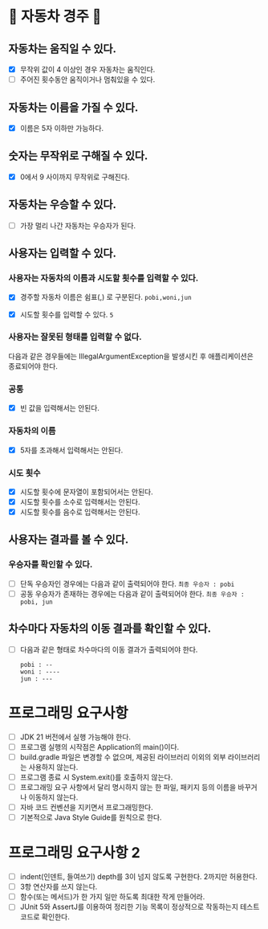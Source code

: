 # 🚗 자동차 경주 💭

## 자동차는 움직일 수 있다.

- [x] 무작위 값이 4 이상인 경우 자동차는 움직인다.
- [ ] 주어진 횟수동안 움직이거나 멈춰있을 수 있다.

## 자동차는 이름을 가질 수 있다.

- [x] 이름은 5자 이하만 가능하다.

## 숫자는 무작위로 구해질 수 있다.

- [x] 0에서 9 사이까지 무작위로 구해진다.

## 자동차는 우승할 수 있다.

- [ ] 가장 멀리 나간 자동차는 우승자가 된다.

## 사용자는 입력할 수 있다.

### 사용자는 자동차의 이름과 시도할 횟수를 입력할 수 있다.

- [x] 경주할 자동차 이름은 쉼표(,) 로 구분된다.
  ```pobi,woni,jun```

- [x] 시도할 횟수를 입력할 수 있다.
  ```5```

### 사용자는 잘못된 형태를 입력할 수 없다.

다음과 같은 경우들에는 IllegalArgumentException을 발생시킨 후 애플리케이션은 종료되어야 한다.

### 공통

- [x] 빈 값을 입력해서는 안된다.

### 자동차의 이름

- [x] 5자를 초과해서 입력해서는 안된다.

### 시도 횟수

- [x] 시도할 횟수에 문자열이 포함되어서는 안된다.
- [x] 시도할 횟수를 소수로 입력해서는 안된다.
- [x] 시도할 횟수를 음수로 입력해서는 안된다.

## 사용자는 결과를 볼 수 있다.

### 우승자를 확인할 수 있다.

- [ ] 단독 우승자인 경우에는 다음과 같이 출력되어야 한다.
  ```최종 우승자 : pobi```
- [ ] 공동 우승자가 존재하는 경우에는 다음과 같이 출력되어야 한다.
  ```최종 우승자 : pobi, jun```

## 차수마다 자동차의 이동 결과를 확인할 수 있다.

- [ ] 다음과 같은 형태로 차수마다의 이동 결과가 출력되어야 한다.
  ```
  pobi : --
  woni : ----
  jun : ---
  ```

# 프로그래밍 요구사항

- [ ] JDK 21 버전에서 실행 가능해야 한다.
- [ ] 프로그램 실행의 시작점은 Application의 main()이다.
- [ ] build.gradle 파일은 변경할 수 없으며, 제공된 라이브러리 이외의 외부 라이브러리는 사용하지 않는다.
- [ ] 프로그램 종료 시 System.exit()를 호출하지 않는다.
- [ ] 프로그래밍 요구 사항에서 달리 명시하지 않는 한 파일, 패키지 등의 이름을 바꾸거나 이동하지 않는다.
- [ ] 자바 코드 컨벤션을 지키면서 프로그래밍한다.
- [ ] 기본적으로 Java Style Guide를 원칙으로 한다.

# 프로그래밍 요구사항 2

- [ ] indent(인덴트, 들여쓰기) depth를 3이 넘지 않도록 구현한다. 2까지만 허용한다.
- [ ] 3항 연산자를 쓰지 않는다.
- [ ] 함수(또는 메서드)가 한 가지 일만 하도록 최대한 작게 만들어라.
- [ ] JUnit 5와 AssertJ를 이용하여 정리한 기능 목록이 정상적으로 작동하는지 테스트 코드로 확인한다.
